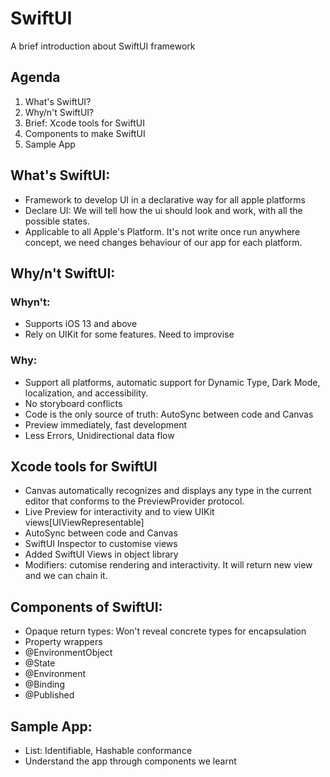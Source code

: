 # SwiftUI
A brief introduction about SwiftUI framework

## Agenda

1. What's SwiftUI?
2. Why/n't SwiftUI?
3. Brief: Xcode tools for SwiftUI
4. Components to make SwiftUI
5. Sample App

## What's SwiftUI:
- Framework to develop UI in a declarative way for all apple platforms
- Declare UI: We will tell how the ui should look and work, with all the possible states.
- Applicable to all Apple's Platform. It's not write once run anywhere concept, we need changes behaviour of our app for each platform.


## Why/n't SwiftUI:
 ### Whyn't:
 - Supports iOS 13 and above
 - Rely on UIKit for some features. Need to improvise

 ### Why:
 - Support all platforms, automatic support for Dynamic Type, Dark Mode, localization, and accessibility.
 - No storyboard conflicts
 - Code is the only source of truth: AutoSync between code and Canvas
 - Preview immediately, fast development
 - Less Errors, Unidirectional data flow

## Xcode tools for SwiftUI

 - Canvas automatically recognizes and displays any type in the current editor that conforms to the PreviewProvider protocol.
 - Live Preview for interactivity and to view UIKit views[UIViewRepresentable]
 - AutoSync between code and Canvas
 - SwiftUI Inspector to customise views
 - Added SwiftUI Views in object library
 - Modifiers: cutomise rendering and interactivity. It will return new view and we can chain it.

## Components of SwiftUI:

 - Opaque return types: Won't reveal concrete types for encapsulation
 - Property wrappers
 - @EnvironmentObject
 - @State
 - @Environment
 - @Binding
 - @Published

## Sample App:

 - List: Identifiable, Hashable conformance
 - Understand the app through components we learnt
 
